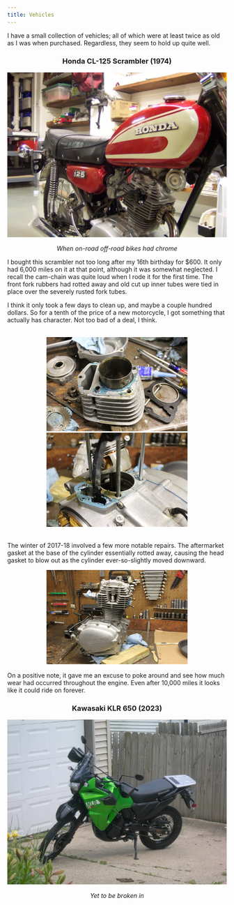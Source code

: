 ```yaml
---
title: Vehicles
---
```

<div class="body">
  <p>
    I have a small collection of vehicles;
    all of which were at least twice as old as I was when purchased.
    Regardless, they seem to hold up quite well.
  </p>
</div>
<div style="text-align: center;" class="body">
  <h3 style="text-align: center;">Honda CL-125 Scrambler (1974)</h3>
  <a href="./assets/img/honda125s.JPG"><img src="./assets/img/thumb_honda125s.JPG"></a><br>
  <p><i>When on-road off-road bikes had chrome</i></p>
</div>
<div class="body">
  <p>
    I bought this scrambler not too long after my 16th birthday for $600.
    It only had 6,000 miles on it at that point,
    although it was somewhat neglected.
    I recall the cam-chain was quite loud when I rode it for the first time.
    The front fork rubbers had rotted away and old cut up inner tubes
    were tied in place over the severely rusted fork tubes.
  </p>
  <p>
    I think it only took a few days to clean up,
    and maybe a couple hundred dollars.
    So for a tenth of the price of a new motorcycle,
    I got something that actually has character.
    Not too bad of a deal, I think.
  </p>
  <br>
  <div style="text-align: center;" class="body">
    <a href="./assets/img/IMG_1513.JPG"><img src="./assets/img/thumb_IMG_1513.JPG"></a>
    <a href="./assets/img/IMG_1514.JPG"><img src="./assets/img/thumb_IMG_1514.JPG"></a>
  </div>
  <br>
  <p>
    The winter of 2017-18 involved a few more notable repairs.
    The aftermarket gasket at the base of the cylinder essentially rotted away,
    causing the head gasket to blow out as the cylinder ever-so-slightly moved downward.
  </p>
  <div style="text-align: center;" class="body">
    <a href="./assets/img/IMG_1510.JPG"><img src="./assets/img/thumb_IMG_1510.JPG"></a><br>
  </div>
  <p>
    On a positive note, it gave me an excuse to poke around
    and see how much wear had occurred throughout the engine.
    Even after 10,000 miles it looks like it could ride on forever.
  </p>
</div>
<div style="text-align: center;" class="body">
  <h3 style="text-align: center;">Kawasaki KLR 650 (2023)</h3>
  <a href="./assets/img/kawasaki_klr650-new.jpg"><img src="./assets/img/thumb_kawasaki_klr650-new.jpg"></a><br>
  <p><i>Yet to be broken in</i></p>
</div>